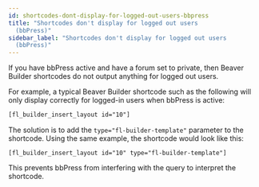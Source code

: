 ```yaml
---
id: shortcodes-dont-display-for-logged-out-users-bbpress
title: "Shortcodes don't display for logged out users
  (bbPress)"
sidebar_label: "Shortcodes don't display for logged out users
  (bbPress)"
---
```


If you have bbPress active and have a forum set to private, then Beaver
Builder shortcodes do not output anything for logged out users.

For example, a typical Beaver Builder shortcode such as the following will
only display correctly for logged-in users when bbPress is active:

```html
[fl_builder_insert_layout id="10"]
```

The solution is to add the `type="fl-builder-template"` parameter to the
shortcode. Using the same example, the shortcode would look like this:

```markup
[fl_builder_insert_layout id="10" type="fl-builder-template"]
```

This prevents bbPress from interfering with the query to interpret the shortcode.
